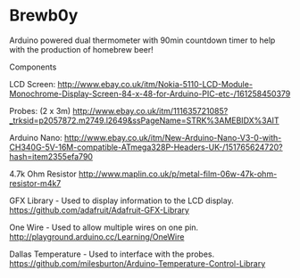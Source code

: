 # Brewb0y
Arduino powered dual thermometer with 90min countdown timer to help with the production of homebrew beer!

Components

LCD Screen:
http://www.ebay.co.uk/itm/Nokia-5110-LCD-Module-Monochrome-Display-Screen-84-x-48-for-Arduino-PIC-etc-/161258450379

Probes: (2 x 3m)
http://www.ebay.co.uk/itm/111635721085?_trksid=p2057872.m2749.l2649&ssPageName=STRK%3AMEBIDX%3AIT

Arduino Nano:
http://www.ebay.co.uk/itm/New-Arduino-Nano-V3-0-with-CH340G-5V-16M-compatible-ATmega328P-Headers-UK-/151765624720?hash=item2355efa790

4.7k Ohm Resistor
http://www.maplin.co.uk/p/metal-film-06w-47k-ohm-resistor-m4k7

GFX Library - Used to display information to the LCD display.
https://github.com/adafruit/Adafruit-GFX-Library

One Wire - Used to allow multiple wires on one pin.
http://playground.arduino.cc/Learning/OneWire

Dallas Temperature - Used to interface with the probes.
https://github.com/milesburton/Arduino-Temperature-Control-Library

